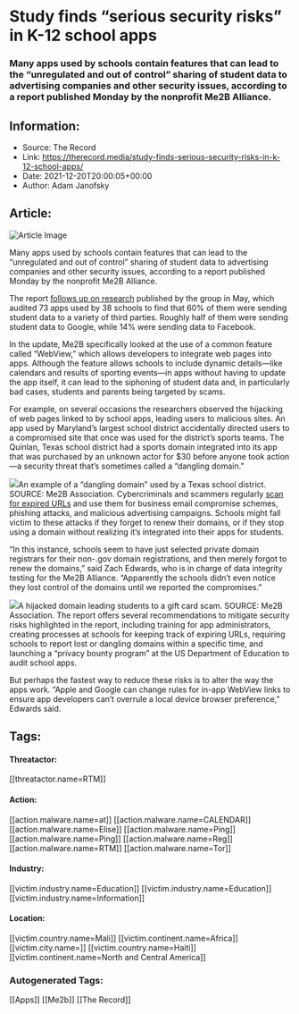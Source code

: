 # Study finds “serious security risks” in K-12 school apps
### Many apps used by schools contain features that can lead to the “unregulated and out of control” sharing of student data to advertising companies and other security issues, according to a report published Monday by the nonprofit Me2B Alliance.

## Information:
+ Source: The Record
+ Link: https://therecord.media/study-finds-serious-security-risks-in-k-12-school-apps/
+ Date: 2021-12-20T20:00:05+00:00
+ Author: Adam Janofsky


## Article:
![Article Image](https://therecord.media/wp-content/uploads/2021/12/bima-rahmanda-4mPo9OVEg7g-unsplash-1.jpg)

Many apps used by schools contain features that can lead to the “unregulated and out of control” sharing of student data to advertising companies and other security issues, according to a report published Monday by the nonprofit Me2B Alliance.


The report [follows up on research](https://therecord.media/most-k-12-apps-send-kids-personal-info-to-advertisers-and-other-third-parties-study-finds/) published by the group in May, which audited 73 apps used by 38 schools to find that 60% of them were sending student data to a variety of third parties. Roughly half of them were sending student data to Google, while 14% were sending data to Facebook.


In the update, Me2B specifically looked at the use of a common feature called “WebView,” which allows developers to integrate web pages into apps. Although the feature allows schools to include dynamic details—like calendars and results of sporting events—in apps without having to update the app itself, it can lead to the siphoning of student data and, in particularly bad cases, students and parents being targeted by scams.


For example, on several occasions the researchers observed the hijacking of web pages linked to by school apps, leading users to malicious sites. An app used by Maryland’s largest school district accidentally directed users to a compromised site that once was used for the district’s sports teams. The Quinlan, Texas school district had a sports domain integrated into its app that was purchased by an unknown actor for $30 before anyone took action—a security threat that’s sometimes called a “dangling domain.”


![](https://therecord.media/wp-content/uploads/2021/12/figure-12-dangling-domain-768x1036-1.jpg)An example of a “dangling domain” used by a Texas school district. SOURCE: Me2B Association.
Cybercriminals and scammers regularly [scan for expired URLs](https://portswigger.net/daily-swig/how-expired-web-domains-help-criminal-hackers-unlock-enterprise-defenses) and use them for business email compromise schemes, phishing attacks, and malicious advertising campaigns. Schools might fall victim to these attacks if they forget to renew their domains, or if they stop using a domain without realizing it’s integrated into their apps for students.


“In this instance, schools seem to have just selected private domain registrars for their non-.gov domain registrations, and then merely forgot to renew the domains,” said Zach Edwards, who is in charge of data integrity testing for the Me2B Alliance. “Apparently the schools didn’t even notice they lost control of the domains until we reported the compromises.”


![](https://therecord.media/wp-content/uploads/2021/12/figure-11-hijacked-domain-with-an-amazon-gift-card-scam-1141x1536-1-1024x820.jpg)A hijacked domain leading students to a gift card scam. SOURCE: Me2B Association.
The report offers several recommendations to mitigate security risks highlighted in the report, including training for app administrators, creating processes at schools for keeping track of expiring URLs, requiring schools to report lost or dangling domains within a specific time, and launching a “privacy bounty program” at the US Department of Education to audit school apps.


But perhaps the fastest way to reduce these risks is to alter the way the apps work. “Apple and Google can change rules for in-app WebView links to ensure app developers can’t overrule a local device browser preference,” Edwards said.





## Tags:

#### Threatactor:
[[threatactor.name=RTM]]

#### Action:
[[action.malware.name=at]] [[action.malware.name=CALENDAR]] [[action.malware.name=Elise]] [[action.malware.name=Ping]] [[action.malware.name=Ping]] [[action.malware.name=Reg]] [[action.malware.name=RTM]] [[action.malware.name=Tor]]

#### Industry:
[[victim.industry.name=Education]] [[victim.industry.name=Education]] [[victim.industry.name=Information]]

#### Location:
[[victim.country.name=Mali]] [[victim.continent.name=Africa]] [[victim.city.name=]] [[victim.country.name=Haiti]] [[victim.continent.name=North and Central America]]

### Autogenerated Tags:
[[Apps]] [[Me2b]] [[The Record]]

